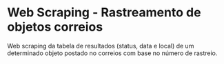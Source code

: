 # Web Scraping - Rastreamento de objetos correios
Web scraping da tabela de resultados (status, data e local) de um determinado objeto postado no correios com base no número de rastreio.
